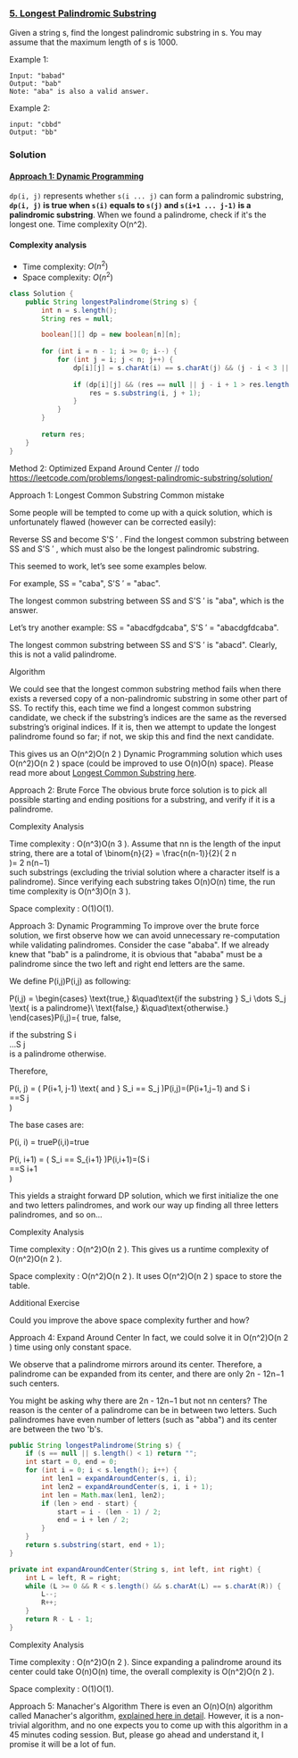 ### [5. Longest Palindromic Substring](https://leetcode.com/problems/longest-palindromic-substring/)

Given a string s, find the longest palindromic substring in s. You may assume that the maximum length of s is 1000.

Example 1:
```
Input: "babad"
Output: "bab"
Note: "aba" is also a valid answer.
```
Example 2:
```
input: "cbbd"
Output: "bb"
```

### Solution

#### [Approach 1: Dynamic Programming](https://leetcode.com/problems/longest-palindromic-substring/solution/)
`dp(i, j)` represents whether `s(i ... j)` can form a palindromic substring, <b>`dp(i, j)` is true when `s(i)` equals to `s(j)` and `s(i+1 ... j-1)` is a palindromic substring</b>. When we found a palindrome, check if it's the longest one. Time complexity O(n^2).


#### Complexity analysis
- Time complexity: $O(n^2)$
- Space complexity: $O(n^2)$

```java
class Solution {
    public String longestPalindrome(String s) {
        int n = s.length();
        String res = null;

        boolean[][] dp = new boolean[n][n];
    
        for (int i = n - 1; i >= 0; i--) {
            for (int j = i; j < n; j++) {
                dp[i][j] = s.charAt(i) == s.charAt(j) && (j - i < 3 || dp[i + 1][j - 1]);
            
                if (dp[i][j] && (res == null || j - i + 1 > res.length())) {
                    res = s.substring(i, j + 1);
                }
            }
        }
    
        return res;
    }
}
```

Method 2: Optimized Expand Around Center
// todo https://leetcode.com/problems/longest-palindromic-substring/solution/


Approach 1: Longest Common Substring
Common mistake

Some people will be tempted to come up with a quick solution, which is unfortunately flawed (however can be corrected easily):

Reverse SS and become S'S 
′
 . Find the longest common substring between SS and S'S 
′
 , which must also be the longest palindromic substring.

This seemed to work, let’s see some examples below.

For example, SS = "caba", S'S 
′
  = "abac".

The longest common substring between SS and S'S 
′
  is "aba", which is the answer.

Let’s try another example: SS = "abacdfgdcaba", S'S 
′
  = "abacdgfdcaba".

The longest common substring between SS and S'S 
′
  is "abacd". Clearly, this is not a valid palindrome.

Algorithm

We could see that the longest common substring method fails when there exists a reversed copy of a non-palindromic substring in some other part of SS. To rectify this, each time we find a longest common substring candidate, we check if the substring’s indices are the same as the reversed substring’s original indices. If it is, then we attempt to update the longest palindrome found so far; if not, we skip this and find the next candidate.

This gives us an O(n^2)O(n 
2
 ) Dynamic Programming solution which uses O(n^2)O(n 
2
 ) space (could be improved to use O(n)O(n) space). Please read more about [Longest Common Substring here](http://en.wikipedia.org/wiki/Longest_common_substring).

 Approach 2: Brute Force
The obvious brute force solution is to pick all possible starting and ending positions for a substring, and verify if it is a palindrome.

Complexity Analysis

Time complexity : O(n^3)O(n 
3
 ). Assume that nn is the length of the input string, there are a total of \binom{n}{2} = \frac{n(n-1)}{2}( 
2
n
​	
 )= 
2
n(n−1)
​	
  such substrings (excluding the trivial solution where a character itself is a palindrome). Since verifying each substring takes O(n)O(n) time, the run time complexity is O(n^3)O(n 
3
 ).

Space complexity : O(1)O(1).


Approach 3: Dynamic Programming
To improve over the brute force solution, we first observe how we can avoid unnecessary re-computation while validating palindromes. Consider the case "ababa". If we already knew that "bab" is a palindrome, it is obvious that "ababa" must be a palindrome since the two left and right end letters are the same.

We define P(i,j)P(i,j) as following:

P(i,j) = \begin{cases} \text{true,} &\quad\text{if the substring } S_i \dots S_j \text{ is a palindrome}\\ \text{false,} &\quad\text{otherwise.} \end{cases}P(i,j)={ 
true,
false,
​	
  
if the substring S 
i
​	
 …S 
j
​	
  is a palindrome
otherwise.
​	
 

Therefore,

P(i, j) = ( P(i+1, j-1) \text{ and } S_i == S_j )P(i,j)=(P(i+1,j−1) and S 
i
​	
 ==S 
j
​	
 )

The base cases are:

P(i, i) = trueP(i,i)=true

P(i, i+1) = ( S_i == S_{i+1} )P(i,i+1)=(S 
i
​	
 ==S 
i+1
​	
 )

This yields a straight forward DP solution, which we first initialize the one and two letters palindromes, and work our way up finding all three letters palindromes, and so on...

Complexity Analysis

Time complexity : O(n^2)O(n 
2
 ). This gives us a runtime complexity of O(n^2)O(n 
2
 ).

Space complexity : O(n^2)O(n 
2
 ). It uses O(n^2)O(n 
2
 ) space to store the table.

Additional Exercise

Could you improve the above space complexity further and how?


Approach 4: Expand Around Center
In fact, we could solve it in O(n^2)O(n 
2
 ) time using only constant space.

We observe that a palindrome mirrors around its center. Therefore, a palindrome can be expanded from its center, and there are only 2n - 12n−1 such centers.

You might be asking why there are 2n - 12n−1 but not nn centers? The reason is the center of a palindrome can be in between two letters. Such palindromes have even number of letters (such as "abba") and its center are between the two 'b's.

```java
public String longestPalindrome(String s) {
    if (s == null || s.length() < 1) return "";
    int start = 0, end = 0;
    for (int i = 0; i < s.length(); i++) {
        int len1 = expandAroundCenter(s, i, i);
        int len2 = expandAroundCenter(s, i, i + 1);
        int len = Math.max(len1, len2);
        if (len > end - start) {
            start = i - (len - 1) / 2;
            end = i + len / 2;
        }
    }
    return s.substring(start, end + 1);
}

private int expandAroundCenter(String s, int left, int right) {
    int L = left, R = right;
    while (L >= 0 && R < s.length() && s.charAt(L) == s.charAt(R)) {
        L--;
        R++;
    }
    return R - L - 1;
}
```

Complexity Analysis

Time complexity : O(n^2)O(n 
2
 ). Since expanding a palindrome around its center could take O(n)O(n) time, the overall complexity is O(n^2)O(n 
2
 ).

Space complexity : O(1)O(1).

Approach 5: Manacher's Algorithm
There is even an O(n)O(n) algorithm called Manacher's algorithm, [explained here in detail](https://en.wikipedia.org/wiki/Longest_palindromic_substring#Manacher's_algorithm). However, it is a non-trivial algorithm, and no one expects you to come up with this algorithm in a 45 minutes coding session. But, please go ahead and understand it, I promise it will be a lot of fun.

